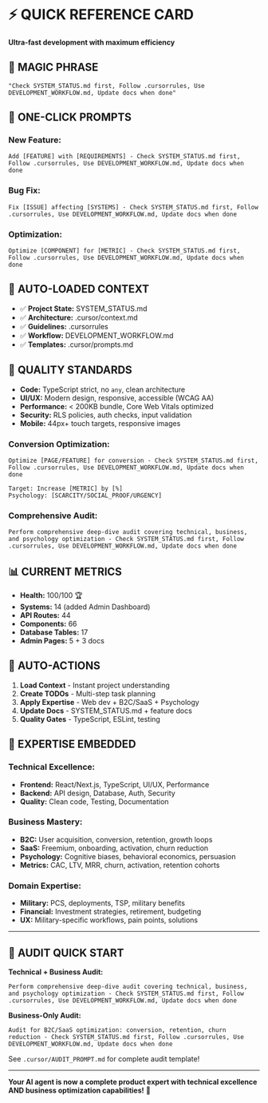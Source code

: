 # ⚡ QUICK REFERENCE CARD

**Ultra-fast development with maximum efficiency**

## 🎯 **MAGIC PHRASE**
```
"Check SYSTEM_STATUS.md first, Follow .cursorrules, Use DEVELOPMENT_WORKFLOW.md, Update docs when done"
```

## 🚀 **ONE-CLICK PROMPTS**

### **New Feature:**
```
Add [FEATURE] with [REQUIREMENTS] - Check SYSTEM_STATUS.md first, Follow .cursorrules, Use DEVELOPMENT_WORKFLOW.md, Update docs when done
```

### **Bug Fix:**
```
Fix [ISSUE] affecting [SYSTEMS] - Check SYSTEM_STATUS.md first, Follow .cursorrules, Use DEVELOPMENT_WORKFLOW.md, Update docs when done
```

### **Optimization:**
```
Optimize [COMPONENT] for [METRIC] - Check SYSTEM_STATUS.md first, Follow .cursorrules, Use DEVELOPMENT_WORKFLOW.md, Update docs when done
```

## 🧠 **AUTO-LOADED CONTEXT**

- ✅ **Project State:** SYSTEM_STATUS.md
- ✅ **Architecture:** .cursor/context.md  
- ✅ **Guidelines:** .cursorrules
- ✅ **Workflow:** DEVELOPMENT_WORKFLOW.md
- ✅ **Templates:** .cursor/prompts.md

## 🎨 **QUALITY STANDARDS**

- **Code:** TypeScript strict, no `any`, clean architecture
- **UI/UX:** Modern design, responsive, accessible (WCAG AA)
- **Performance:** < 200KB bundle, Core Web Vitals optimized
- **Security:** RLS policies, auth checks, input validation
- **Mobile:** 44px+ touch targets, responsive images

### **Conversion Optimization:**
```
Optimize [PAGE/FEATURE] for conversion - Check SYSTEM_STATUS.md first, Follow .cursorrules, Use DEVELOPMENT_WORKFLOW.md, Update docs when done

Target: Increase [METRIC] by [%]
Psychology: [SCARCITY/SOCIAL_PROOF/URGENCY]
```

### **Comprehensive Audit:**
```
Perform comprehensive deep-dive audit covering technical, business, and psychology optimization - Check SYSTEM_STATUS.md first, Follow .cursorrules, Use DEVELOPMENT_WORKFLOW.md, Update docs when done
```

## 📊 **CURRENT METRICS**

- **Health:** 100/100 🏆
- **Systems:** 14 (added Admin Dashboard)
- **API Routes:** 44
- **Components:** 66
- **Database Tables:** 17
- **Admin Pages:** 5 + 3 docs

## 🔄 **AUTO-ACTIONS**

1. **Load Context** - Instant project understanding
2. **Create TODOs** - Multi-step task planning
3. **Apply Expertise** - Web dev + B2C/SaaS + Psychology
4. **Update Docs** - SYSTEM_STATUS.md + feature docs
5. **Quality Gates** - TypeScript, ESLint, testing

## 🎯 **EXPERTISE EMBEDDED**

### **Technical Excellence:**
- **Frontend:** React/Next.js, TypeScript, UI/UX, Performance
- **Backend:** API design, Database, Auth, Security
- **Quality:** Clean code, Testing, Documentation

### **Business Mastery:**
- **B2C:** User acquisition, conversion, retention, growth loops
- **SaaS:** Freemium, onboarding, activation, churn reduction
- **Psychology:** Cognitive biases, behavioral economics, persuasion
- **Metrics:** CAC, LTV, MRR, churn, activation, retention cohorts

### **Domain Expertise:**
- **Military:** PCS, deployments, TSP, military benefits
- **Financial:** Investment strategies, retirement, budgeting
- **UX:** Military-specific workflows, pain points, solutions

---

## 🎯 **AUDIT QUICK START**

**Technical + Business Audit:**
```
Perform comprehensive deep-dive audit covering technical, business, and psychology optimization - Check SYSTEM_STATUS.md first, Follow .cursorrules, Use DEVELOPMENT_WORKFLOW.md, Update docs when done
```

**Business-Only Audit:**
```
Audit for B2C/SaaS optimization: conversion, retention, churn reduction - Check SYSTEM_STATUS.md first, Follow .cursorrules, Use DEVELOPMENT_WORKFLOW.md, Update docs when done
```

See `.cursor/AUDIT_PROMPT.md` for complete audit template!

---

**Your AI agent is now a complete product expert with technical excellence AND business optimization capabilities!** 🚀
